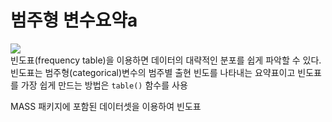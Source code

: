 # 범주형 변수요약a

<img src="https://user-images.githubusercontent.com/56021593/77852165-15dfee00-7218-11ea-9cb0-ea44b7d84281.png">
<br>
빈도표(frequency table)을 이용하면 데이터의 대략적인 분포를 쉽게 파악할 수 있다.
<br>
빈도표는 범주형(categorical)변수의 범주별 출현 빈도를 나타내는 요약표이고 빈도표를 가장 쉽게 만드는 방법은 <code>table()</code> 함수를 사용



MASS 패키지에 포함된 데이터셋을 이용하여 빈도표 
